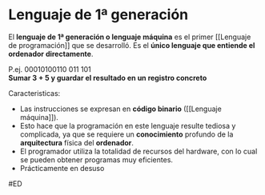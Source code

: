 # Lenguaje de 1ª generación
El **lenguaje de 1ª generación o lenguaje máquina** es el primer [[Lenguaje de programación]] que se desarrolló. Es el **único lenguaje que entiende el ordenador directamente**.

P.ej.
00010100110 011 101  
**Sumar 3 + 5 y guardar el resultado en un registro concreto**

Caracteristicas:
- Las instrucciones se expresan en **código binario** ([[Lenguaje máquina]]).
- Esto hace que la programación en este lenguaje resulte tediosa y complicada, ya que se requiere un **conocimiento** profundo de la **arquitectura** física del **ordenador**.
- El programador utiliza la totalidad de recursos del hardware, con lo cual se pueden obtener programas muy eficientes.
- Prácticamente en desuso

#ED
